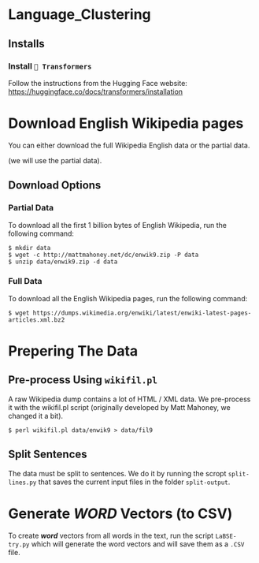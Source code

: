 # Language_Clustering

## Installs

### Install `🤗 Transformers`

Follow the instructions from the Hugging Face website:
https://huggingface.co/docs/transformers/installation

# Download English Wikipedia pages

You can either download the full Wikipedia English data or the partial data.

(we will use the partial data).

## Download Options

### Partial Data

To download all the first 1 billion bytes of English Wikipedia, run the following command:

```
$ mkdir data
$ wget -c http://mattmahoney.net/dc/enwik9.zip -P data
$ unzip data/enwik9.zip -d data
```

### Full Data

To download all the English Wikipedia pages, run the following command:

```
$ wget https://dumps.wikimedia.org/enwiki/latest/enwiki-latest-pages-articles.xml.bz2
```

# Prepering The Data

## Pre-process Using `wikifil.pl`

A raw Wikipedia dump contains a lot of HTML / XML data.
We pre-process it with the wikifil.pl script
(originally developed by Matt Mahoney, we changed it a bit).

```
$ perl wikifil.pl data/enwik9 > data/fil9
```

## Split Sentences

The data must be split to sentences. We do it by running the scropt `split-lines.py` that saves the current input files
in the folder `split-output`.

# Generate ***WORD*** Vectors (to CSV)

To create ***word*** vectors from all words in the text, run the script `LaBSE-try.py` which will generate the word
vectors and will save them as a `.CSV` file.